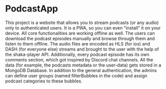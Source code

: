 # PodcastApp
This project is a website that allows you to stream podcasts (or any audio) only to authenticated users. It is a PWA, so you can even "install" it on your device. All core functionalities are working offline as well. The users can download the podcast episodes manually and browse through them and listen to them offline. The audio files are encoded as HLS (for ios) and DASH (for everyone else) streams and brought to the user with the help of the shaka-player API. Additionally, every podcast episode has its own comments section, which got inspired by Discord chat channels. All the data (for example, the podcasts metadata or the user-data) gets stored in a MongoDB Database. In addition to the general authentication, the admins can define user groups (named filterBubbles in the code) and assign podcast categories to these bubbles.
